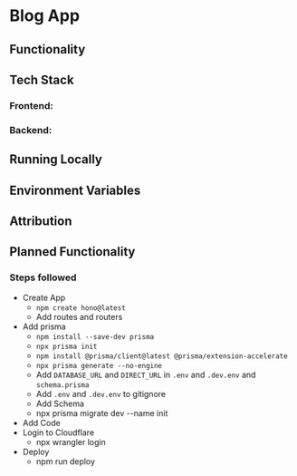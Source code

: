 # Blog App

## Functionality

## Tech Stack

### Frontend:

### Backend:

## Running Locally


## Environment Variables


## Attribution


## Planned Functionality


### Steps followed
- Create App
    - `npm create hono@latest`
    - Add routes and routers
- Add prisma
    - `npm install --save-dev prisma`
    - `npx prisma init`
    - `npm install @prisma/client@latest @prisma/extension-accelerate`
    - `npx prisma generate --no-engine`
    - Add `DATABASE_URL` and `DIRECT_URL` in `.env` and `.dev.env` and `schema.prisma`
    - Add `.env` and `.dev.env` to gitignore
    - Add Schema
    - npx prisma migrate dev --name init
- Add Code
- Login to Cloudflare
    - npx wrangler login
- Deploy
    - npm run deploy


